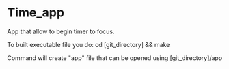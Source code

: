 # Time_app
App that allow to begin timer to focus.

To built executable file you do: 
  cd [git_directory] && make
 
Command will create "app" file that can be opened using 
  [git_directory]/app

